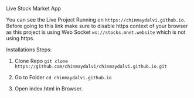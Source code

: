 Live Stock Market App

You can see the Live Project Running on `https://chinmaydalvi.github.io`. Before going to this link make sure to disable https context of your browser as this project is using Web Socket `ws://stocks.mnet.website` which is not using https.


Installations Steps:

1. Clone Repo `git clone https://github.com/chinmaydalvi/chinmaydalvi.github.io.git`

2. Go to Folder  `cd chinmaydalvi.github.io`

3. Open index.html in Browser.


